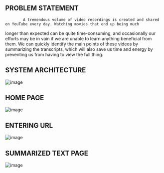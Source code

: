 ## PROBLEM STATEMENT
            A tremendous volume of video recordings is created and shared on YouTube every day. Watching movies that end up being much 
longer than expected can be quite time-consuming, and occasionally our efforts may be in vain if we are unable to learn anything beneficial from them.
            We can quickly identify the main points of these videos by summarizing the transcripts, which will also save us time and energy by preventing 
us from having to view the full thing.

## SYSTEM ARCHITECTURE
![image](https://github.com/Surendranv15/YOUTUBE-TRANSCRIPT-SUMMARIZER/assets/172268026/28326ccb-dcd6-462a-987f-658924753801)

## HOME PAGE
![image](https://github.com/Surendranv15/YOUTUBE-TRANSCRIPT-SUMMARIZER/assets/172268026/7f99eeec-2074-4dab-be5c-f7e5bca2b8f2)
## ENTERING URL
![image](https://github.com/Surendranv15/YOUTUBE-TRANSCRIPT-SUMMARIZER/assets/172268026/84db0f11-b658-47a7-95cb-ffbb5ed1ac67)
## SUMMARIZED TEXT PAGE
![image](https://github.com/Surendranv15/YOUTUBE-TRANSCRIPT-SUMMARIZER/assets/172268026/bb5a759e-30d0-426e-8adf-b87927ebd4f2)
